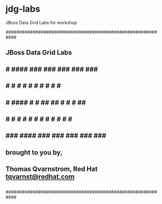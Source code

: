 jdg-labs
========

JBoss Data Grid Labs for workshop 

############################################################
##                                                        ##
##  JBoss Data Grid Labs                                  ##
##                                                        ##
##                                                        ##
##      # ####   ###   ###  ###   ###   ###               ##
##      # #   # #   # #    #      #  # #                  ##
##      # ####  #   #  ##   ##    #  # #  ##              ##
##  #   # #   # #   #    #    #   #  # #   #              ##
##   ###  ####   ###  ###  ###    ###   ###               ##
##                                                        ##
##                                                        ##
##                                                        ##
##  brought to you by,                                    ##
##  Thomas Qvarnstrom, Red Hat <tqvarnst@redhat.com>      ##
##                                                        ##
##                                                        ##
############################################################

